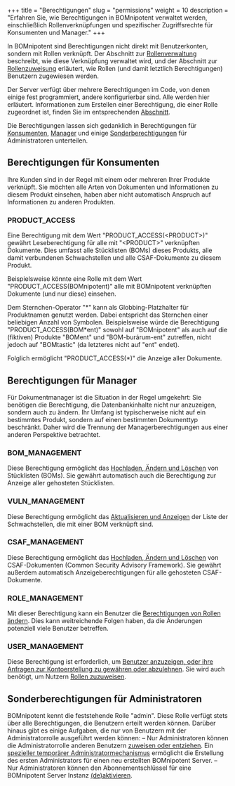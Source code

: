 +++
title = "Berechtigungen"
slug = "permissions"
weight = 10
description = "Erfahren Sie, wie Berechtigungen in BOMnipotent verwaltet werden, einschließlich Rollenverknüpfungen und spezifischer Zugriffsrechte für Konsumenten und Manager."
+++

In BOMnipotent sind Berechtigungen nicht direkt mit Benutzerkonten, sondern mit Rollen verknüpft. Der Abschnitt zur [Rollenverwaltung](/de/client/manager/access-management/role-management/) beschreibt, wie diese Verknüpfung verwaltet wird, und der Abschnitt zur [Rollenzuweisung](/de/client/manager/access-management/role-assignment/) erläutert, wie Rollen (und damit letztlich Berechtigungen) Benutzern zugewiesen werden.

Der Server verfügt über mehrere Berechtigungen im Code, von denen einige fest programmiert, andere konfigurierbar sind. Alle werden hier erläutert. Informationen zum Erstellen einer Berechtigung, die einer Rolle zugeordnet ist, finden Sie im entsprechenden [Abschnitt](/de/client/manager/access-management/role-management/).

Die Berechtigungen lassen sich gedanklich in Berechtigungen für [Konsumenten](#berechtigungen-für-konsumenten), [Manager](#berechtigungen-für-manager) und einige [Sonderberechtigungen](#sonderberechtigungen-für-administratoren) für Administratoren unterteilen.

## Berechtigungen für Konsumenten

Ihre Kunden sind in der Regel mit einem oder mehreren Ihrer Produkte verknüpft. Sie möchten alle Arten von Dokumenten und Informationen zu diesem Produkt einsehen, haben aber nicht automatisch Anspruch auf Informationen zu anderen Produkten.

### PRODUCT_ACCESS

Eine Berechtigung mit dem Wert "PRODUCT_ACCESS(\<PRODUCT\>)" gewährt Leseberechtigung für alle mit "\<PRODUCT\>" verknüpften Dokumente. Dies umfasst alle Stücklisten (BOMs) dieses Produkts, alle damit verbundenen Schwachstellen und alle CSAF-Dokumente zu diesem Produkt.

Beispielsweise könnte eine Rolle mit dem Wert "PRODUCT_ACCESS(BOMnipotent)" alle mit BOMnipotent verknüpften Dokumente (und nur diese) einsehen.

Dem Sternchen-Operator "\*" kann als Globbing-Platzhalter für Produktnamen genutzt werden. Dabei entspricht das Sternchen einer beliebigen Anzahl von Symbolen. Beispielsweise würde die Berechtigung "PRODUCT_ACCESS(BOM\*ent)" sowohl auf "BOMnipotent" als auch auf die (fiktiven) Produkte "BOMent" und "BOM-burárum-ent" zutreffen, nicht jedoch auf "BOMtastic" (da letzteres nicht auf "ent" endet).

Folglich ermöglicht "PRODUCT_ACCESS(\*)" die Anzeige aller Dokumente.

## Berechtigungen für Manager

Für Dokumentmanager ist die Situation in der Regel umgekehrt: Sie benötigen die Berechtigung, die Datenbankinhalte nicht nur anzuzeigen, sondern auch zu ändern. Ihr Umfang ist typischerweise nicht auf ein bestimmtes Produkt, sondern auf einen bestimmten Dokumenttyp beschränkt. Daher wird die Trennung der Managerberechtigungen aus einer anderen Perspektive betrachtet.

### BOM_MANAGEMENT

Diese Berechtigung ermöglicht das [Hochladen, Ändern und Löschen](/de/client/manager/doc-management/boms/) von Stücklisten (BOMs). Sie gewährt automatisch auch die Berechtigung zur Anzeige aller gehosteten Stücklisten.

### VULN_MANAGEMENT

Diese Berechtigung ermöglicht das [Aktualisieren und Anzeigen](/de/client/manager/doc-management/vulnerabilities/) der Liste der Schwachstellen, die mit einer BOM verknüpft sind.

### CSAF_MANAGEMENT

Diese Berechtigung ermöglicht das [Hochladen, Ändern und Löschen](/de/client/manager/doc-management/csaf-docs/) von CSAF-Dokumenten (Common Security Advisory Framework). Sie gewährt außerdem automatisch Anzeigeberechtigungen für alle gehosteten CSAF-Dokumente.

### ROLE_MANAGEMENT

Mit dieser Berechtigung kann ein Benutzer die [Berechtigungen von Rollen ändern](/de/client/manager/access-management/role-management/). Dies kann weitreichende Folgen haben, da die Änderungen potenziell viele Benutzer betreffen.

### USER_MANAGEMENT

Diese Berechtigung ist erforderlich, um [Benutzer anzuzeigen, oder ihre Anfragen zur Kontoerstellung zu gewähren oder abzulehnen](/de/client/manager/access-management/user-management/). Sie wird auch benötigt, um Nutzern [Rollen zuzuweisen](/de/client/manager/access-management/role-assignment/).

## Sonderberechtigungen für Administratoren

BOMnipotent kennt die feststehende Rolle "admin". Diese Rolle verfügt stets über alle Berechtigungen, die Benutzern erteilt werden können. Darüber hinaus gibt es einige Aufgaben, die nur von Benutzern mit der Administratorrolle ausgeführt werden können:
– Nur Administratoren können die Administratorrolle anderen Benutzern [zuweisen oder entziehen](/de/client/manager/access-management/role-assignment/). Ein [spezieller temporärer Administratormechanismus](/de/server/setup/admin/) ermöglicht die Erstellung des ersten Administrators für einen neu erstellten BOMnipotent Server.
– Nur Administratoren können den Abonnementschlüssel für eine BOMnipotent Server Instanz [(de)aktivieren](/de/client/manager/subscription/).
